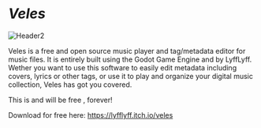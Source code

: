 # *Veles*

![Header2](https://user-images.githubusercontent.com/93743301/208818025-ea7057f9-6eee-4576-a83e-84885c7822bc.png)

Veles is a free and open source music player and tag/metadata editor for music files.
It is entirely built using the Godot Game Engine and by LyffLyff.
Wether you want to use this software to easily edit metadata including covers, lyrics or other tags,
or use it to play and organize your digital music collection, Veles has got you covered.

This is and will be free , forever!

Download for free here:
https://lyfflyff.itch.io/veles
